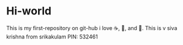 Hi-world
========

This is my first-repository on git-hub
i love :coffee:, :pizza:, and :dancer:.
This is v siva krishna
from srikakulam
PIN: 532461

